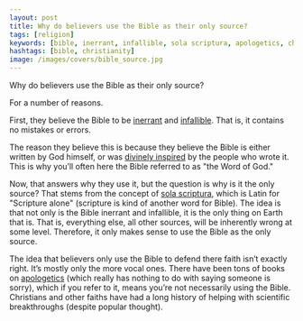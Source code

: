 ```yaml
---
layout: post
title: Why do believers use the Bible as their only source?
tags: [religion]
keywords: [bible, inerrant, infallible, sola scriptura, apologetics, church, god, christian, christianity]
hashtags: [bible, christianity]
image: /images/covers/bible_source.jpg
---
```


Why do believers use the Bible as their only source?

For a number of reasons.

First, they believe the Bible to be [inerrant](https://en.wikipedia.org/wiki/Biblical_inerrancy) and [infallible](https://en.wikipedia.org/wiki/Biblical_infallibility). That is, it contains no mistakes or errors.

The reason they believe this is because they believe the Bible is either written by God himself, or was [divinely inspired](https://en.wikipedia.org/wiki/Biblical_inspiration) by the people who wrote it. This is why you’ll often here the Bible referred to as "the Word of God."

Now, that answers why they use it, but the question is why is it the only source? That stems from the concept of [sola scriptura](https://en.wikipedia.org/wiki/Sola_scriptura), which is Latin for "Scripture alone" (scripture is kind of another word for Bible). The idea is that not only is the Bible inerrant and infallible, it is the only thing on Earth that is. That is, everything else, all other sources, will be inherently wrong at some level. Therefore, it only makes sense to use the Bible as the only source.

The idea that believers only use the Bible to defend there faith isn’t exactly right. It’s mostly only the more vocal ones. There have been tons of books on [apologetics](https://en.wikipedia.org/wiki/Apologetics) (which really has nothing to do with saying someone is sorry), which if you refer to it, means you’re not necessarily using the Bible. Christians and other faiths have had a long history of helping with scientific breakthroughs (despite popular thought).
